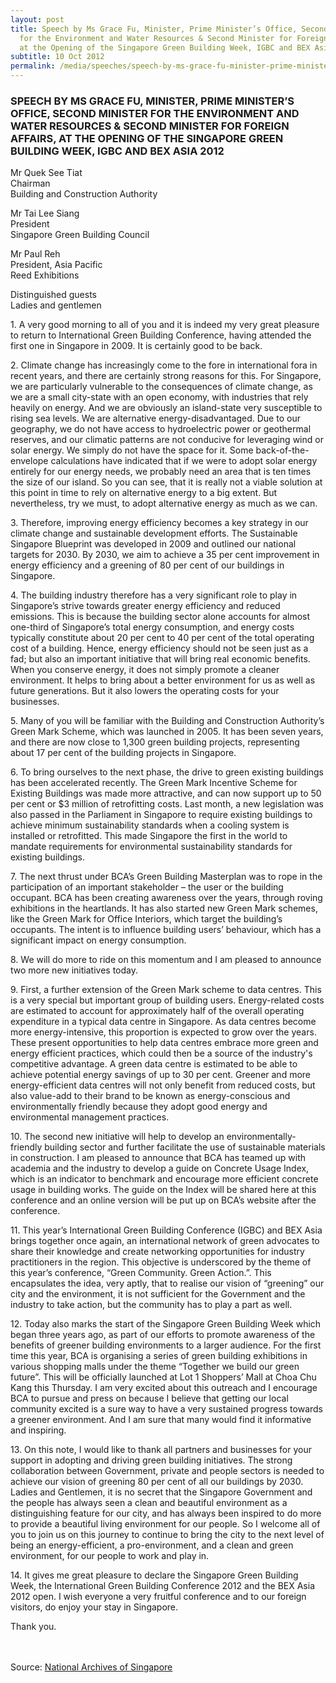 ```yaml
---
layout: post
title: Speech by Ms Grace Fu, Minister, Prime Minister’s Office, Second Minister
  for the Environment and Water Resources & Second Minister for Foreign Affairs,
  at the Opening of the Singapore Green Building Week, IGBC and BEX Asia 2012
subtitle: 10 Oct 2012
permalink: /media/speeches/speech-by-ms-grace-fu-minister-prime-minister-s-office-second-minister-for-the-environment-and-water-resources-second-minister-for-foreign-affairs-at-the-opening-of-the-asia-2012
---
```

### SPEECH BY MS GRACE FU, MINISTER, PRIME MINISTER’S OFFICE, SECOND MINISTER FOR THE ENVIRONMENT AND WATER RESOURCES & SECOND MINISTER FOR FOREIGN AFFAIRS, AT THE OPENING OF THE SINGAPORE GREEN BUILDING WEEK, IGBC AND BEX ASIA 2012

Mr Quek See Tiat  
Chairman  
Building and Construction Authority

Mr Tai Lee Siang  
President  
Singapore Green Building Council

Mr Paul Reh  
President, Asia Pacific  
Reed Exhibitions

Distinguished guests  
Ladies and gentlemen

1\. A very good morning to all of you and it is indeed my very great pleasure to return to International Green Building Conference, having attended the first one in Singapore in 2009. It is certainly good to be back.

2\. Climate change has increasingly come to the fore in international fora in recent years, and there are certainly strong reasons for this. For Singapore, we are particularly vulnerable to the consequences of climate change, as we are a small city-state with an open economy, with industries that rely heavily on energy. And we are obviously an island-state very susceptible to rising sea levels. We are alternative energy-disadvantaged. Due to our geography, we do not have access to hydroelectric power or geothermal reserves, and our climatic patterns are not conducive for leveraging wind or solar energy. We simply do not have the space for it. Some back-of-the-envelope calculations have indicated that if we were to adopt solar energy entirely for our energy needs, we probably need an area that is ten times the size of our island. So you can see, that it is really not a viable solution at this point in time to rely on alternative energy to a big extent. But nevertheless, try we must, to adopt alternative energy as much as we can.

3\. Therefore, improving energy efficiency becomes a key strategy in our climate change and sustainable development efforts. The Sustainable Singapore Blueprint was developed in 2009 and outlined our national targets for 2030. By 2030, we aim to achieve a 35 per cent improvement in energy efficiency and a greening of 80 per cent of our buildings in Singapore.

4\. The building industry therefore has a very significant role to play in Singapore’s strive towards greater energy efficiency and reduced emissions. This is because the building sector alone accounts for almost one-third of Singapore’s total energy consumption, and energy costs typically constitute about 20 per cent to 40 per cent of the total operating cost of a building. Hence, energy efficiency should not be seen just as a fad; but also an important initiative that will bring real economic benefits. When you conserve energy, it does not simply promote a cleaner environment. It helps to bring about a better environment for us as well as future generations. But it also lowers the operating costs for your businesses.

5\. Many of you will be familiar with the Building and Construction Authority’s Green Mark Scheme, which was launched in 2005. It has been seven years, and there are now close to 1,300 green building projects, representing about 17 per cent of the building projects in Singapore.

6\. To bring ourselves to the next phase, the drive to green existing buildings has been accelerated recently. The Green Mark Incentive Scheme for Existing Buildings was made more attractive, and can now support up to 50 per cent or $3 million of retrofitting costs. Last month, a new legislation was also passed in the Parliament in Singapore to require existing buildings to achieve minimum sustainability standards when a cooling system is installed or retrofitted. This made Singapore the first in the world to mandate requirements for environmental sustainability standards for existing buildings.

7\. The next thrust under BCA’s Green Building Masterplan was to rope in the participation of an important stakeholder – the user or the building occupant. BCA has been creating awareness over the years, through roving exhibitions in the heartlands. It has also started new Green Mark schemes, like the Green Mark for Office Interiors, which target the building’s occupants. The intent is to influence building users’ behaviour, which has a significant impact on energy consumption.

8\. We will do more to ride on this momentum and I am pleased to announce two more new initiatives today.

9\. First, a further extension of the Green Mark scheme to data centres. This is a very special but important group of building users. Energy-related costs are estimated to account for approximately half of the overall operating expenditure in a typical data centre in Singapore. As data centres become more energy-intensive, this proportion is expected to grow over the years. These present opportunities to help data centres embrace more green and energy efficient practices, which could then be a source of the industry's competitive advantage. A green data centre is estimated to be able to achieve potential energy savings of up to 30 per cent. Greener and more energy-efficient data centres will not only benefit from reduced costs, but also value-add to their brand to be known as energy-conscious and environmentally friendly because they adopt good energy and environmental management practices.

10\. The second new initiative will help to develop an environmentally-friendly building sector and further facilitate the use of sustainable materials in construction. I am pleased to announce that BCA has teamed up with academia and the industry to develop a guide on Concrete Usage Index, which is an indicator to benchmark and encourage more efficient concrete usage in building works. The guide on the Index will be shared here at this conference and an online version will be put up on BCA’s website after the conference.

11\. This year’s International Green Building Conference (IGBC) and BEX Asia brings together once again, an international network of green advocates to share their knowledge and create networking opportunities for industry practitioners in the region. This objective is underscored by the theme of this year’s conference, “Green Community. Green Action.”. This encapsulates the idea, very aptly, that to realise our vision of “greening” our city and the environment, it is not sufficient for the Government and the industry to take action, but the community has to play a part as well.

12\. Today also marks the start of the Singapore Green Building Week which began three years ago, as part of our efforts to promote awareness of the benefits of greener building environments to a larger audience. For the first time this year, BCA is organising a series of green building exhibitions in various shopping malls under the theme “Together we build our green future”. This will be officially launched at Lot 1 Shoppers’ Mall at Choa Chu Kang this Thursday. I am very excited about this outreach and I encourage BCA to pursue and press on because I believe that getting our local community excited is a sure way to have a very sustained progress towards a greener environment. And I am sure that many would find it informative and inspiring.

13\. On this note, I would like to thank all partners and businesses for your support in adopting and driving green building initiatives. The strong collaboration between Government, private and people sectors is needed to achieve our vision of greening 80 per cent of all our buildings by 2030. Ladies and Gentlemen, it is no secret that the Singapore Government and the people has always seen a clean and beautiful environment as a distinguishing feature for our city, and has always been inspired to do more to provide a beautiful living environment for our people. So I welcome all of you to join us on this journey to continue to bring the city to the next level of being an energy-efficient, a pro-environment, and a clean and green environment, for our people to work and play in.

14\. It gives me great pleasure to declare the Singapore Green Building Week, the International Green Building Conference 2012 and the BEX Asia 2012 open. I wish everyone a very fruitful conference and to our foreign visitors, do enjoy your stay in Singapore.

Thank you.  
<br><br>

Source: [National Archives of Singapore](https://www.nas.gov.sg/archivesonline/data/pdfdoc/MSE_20121010001.pdf)